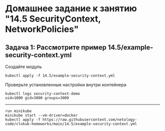 # Домашнее задание к занятию "14.5 SecurityContext, NetworkPolicies"

## Задача 1: Рассмотрите пример 14.5/example-security-context.yml

Создайте модуль

```
kubectl apply -f 14.5/example-security-context.yml
```

Проверьте установленные настройки внутри контейнера

```
kubectl logs security-context-demo
uid=1000 gid=3000 groups=3000
```
-------
```
run minikube
minikube start --vm-driver=docker
kubectl apply -f https://raw.githubusercontent.com/netology-code/clokub-homeworks/main/14.5/example-security-context.yml

```